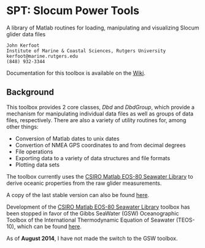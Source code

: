 SPT: Slocum Power Tools
=======================
A library of Matlab routines for loading, manipulating and visualizing Slocum 
glider data files

    John Kerfoot
    Institute of Marine & Coastal Sciences, Rutgers University
    kerfoot@marine.rutgers.edu
    (848) 932-3344

Documentation for this toolbox is available on the [Wiki](https://github.com/kerfoot/spt/wiki).

Background
----------

This toolbox provides 2 core classes, *Dbd* and *DbdGroup*, which provide a
mechanism for manipulating individual data files as well as groups of data
files, respectively.  There are also a variety of utility routines for, among
other things:

+ Conversion of Matlab dates to unix dates
+ Convertion of NMEA GPS coordinates to and from decimal degrees
+ File operations
+ Exporting data to a variety of data structures and file formats
+ Plotting data sets

The toolbox currently uses the [CSIRO Matlab EOS-80 Seawater Library](http://www.cmar.csiro.au/datacentre/ext_docs/seawater.htm) to derive oceanic properties from the raw glider measurements.  
    
A copy of the last stable version can also be found [here](http://marine.rutgers.edu/~kerfoot/slocum/code/seawater_ver3_3.tar).

Development of the [CSIRO Matlab EOS-80 Seawater Library](http://www.cmar.csiro.au/datacentre/ext_docs/seawater.htm) toolbox has been stopped in favor of the Gibbs SeaWater
(GSW) Oceanographic Toolbox of the International Thermodynamic Equation of
Seawater (TEOS-10), which can be found [here](http://www.teos-10.org/software/gsw_matlab_v3_02.zip).

As of <b>August 2014</b>, I have not made the switch to the GSW toolbox.

